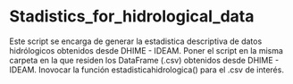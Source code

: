 # Stadistics_for_hidrological_data
Este script se encarga de generar la estadistica descriptiva de datos hidrólogicos obtenidos desde DHIME - IDEAM.
Poner el script en la misma carpeta en la que residen los DataFrame (.csv) obtenidos desde DHIME - IDEAM.
Inovocar la función estadisticahidrologica() para el .csv de interés.
